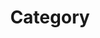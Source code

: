 ---
title : "Category"
layout : categories
permalink : /categories/
author_profile : ture
sidebar_main : true
---